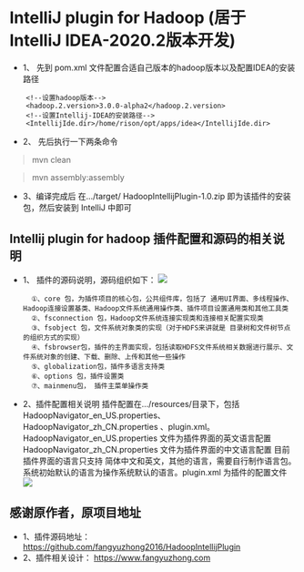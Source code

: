 
# IntelliJ plugin for Hadoop (居于IntelliJ IDEA-2020.2版本开发)
- 1、 先到 pom.xml 文件配置合适自己版本的hadoop版本以及配置IDEA的安装路径
```
    <!--设置hadoop版本-->
    <hadoop.2.version>3.0.0-alpha2</hadoop.2.version>
    <!--设置Intellij-IDEA的安装路径-->
    <IntellijIde.dir>/home/rison/opt/apps/idea</IntellijIde.dir>
```
- 2、 先后执行一下两条命令
> mvn clean

> mvn assembly:assembly 

- 3、编译完成后 在.../target/ HadoopIntellijPlugin-1.0.zip   即为该插件的安装包，然后安装到 IntelliJ 中即可


## Intellij plugin for hadoop 插件配置和源码的相关说明
- 1、 插件的源码说明，源码组织如下：
     ![](https://github.com/fangyuzhong2016/HadoopIntellijPlugin/blob/master/img-folder/9.jpg)


        ①、core 包，为插件项目的核心包，公共组件库，包括了 通用UI界面、多线程操作、Hadoop连接设置基类、Hadoop文件系统通用操作类、插件项目设置通用类和其他工具类
        ②、fsconnection 包，Hadoop文件系统连接实现类和连接相关配置实现类
        ③、fsobject 包，文件系统对象类的实现（对于HDFS来讲就是 目录树和文件树节点的组织方式的实现）
        ④、fsbrowser包，插件的主界面实现，包括读取HDFS文件系统相关数据进行展示、文件系统对象的创建、下载、删除、上传和其他一些操作
        ⑤、globalization包，插件多语言支持类
        ⑥、options 包，插件设置类
        ⑦、mainmenu包， 插件主菜单操作类
  
  
- 2、插件配置相关说明
插件配置在.../resources/目录下，包括HadoopNavigator_en_US.properties、HadoopNavigator_zh_CN.properties  、plugin.xml。
HadoopNavigator_en_US.properties  文件为插件界面的英文语言配置
HadoopNavigator_zh_CN.properties 文件为插件界面的中文语言配置
目前插件界面的语言只支持 简体中文和英文，其他的语言，需要自行制作语言包。系统初始默认的语言为操作系统默认的语言。plugin.xml 为插件的配置文件
![](https://github.com/fangyuzhong2016/HadoopIntellijPlugin/blob/master/img-folder/10.jpg)

## 感谢原作者，原项目地址
- 1、插件源码地址： https://github.com/fangyuzhong2016/HadoopIntellijPlugin
- 2、插件相关设计： https://www.fangyuzhong.com











